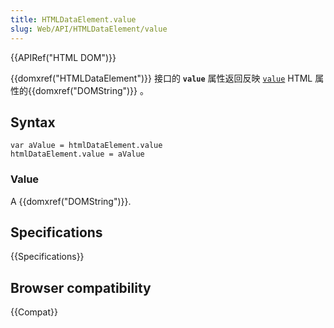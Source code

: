 ```yaml
---
title: HTMLDataElement.value
slug: Web/API/HTMLDataElement/value
---
```


{{APIRef("HTML DOM")}}

{{domxref("HTMLDataElement")}} 接口的 **`value`** 属性返回反映 [`value`](/zh-CN/docs/Web/HTML/Element/data#value) HTML 属性的{{domxref("DOMString")}} 。

## Syntax

```plain
var aValue = htmlDataElement.value
htmlDataElement.value = aValue
```

### Value

A {{domxref("DOMString")}}.

## Specifications

{{Specifications}}

## Browser compatibility

{{Compat}}
